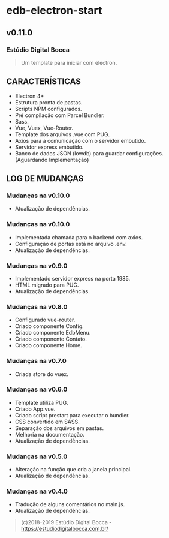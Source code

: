 # edb-electron-start

## v0.11.0

### Estúdio Digital Bocca

> Um template para iniciar com electron.

## CARACTERÍSTICAS

- Electron 4+
- Estrutura pronta de pastas.
- Scripts NPM configurados.
- Pré compilação com Parcel Bundler.
- Sass.
- Vue, Vuex, Vue-Router.
- Template dos arquivos .vue com PUG.
- Axios para a comunicação com o servidor embutido.
- Servidor express embutido.
- Banco de dados JSON (lowdb) para guardar configurações. (Aguardando Implementação)

## LOG DE MUDANÇAS

### Mudanças na v0.10.0

- Atualização de dependências.

### Mudanças na v0.10.0

- Implementada chamada para o backend com axios.
- Configuração de portas está no arquivo .env.
- Atualização de dependências.

### Mudanças na v0.9.0

- Implementado servidor express na porta 1985.
- HTML migrado para PUG.
- Atualização de dependências.

### Mudanças na v0.8.0

- Configurado vue-router.
- Criado componente Config.
- Criado componente EdbMenu.
- Criado componente Contato.
- Criado componente Home.

### Mudanças na v0.7.0

- Criada store do vuex.

### Mudanças na v0.6.0

- Template utiliza PUG.
- Criado App.vue.
- Criado script prestart para executar o bundler.
- CSS convertido em SASS.
- Separação dos arquivos em pastas.
- Melhoria na documentação.
- Atualização de dependências.

### Mudanças na v0.5.0

- Alteração na função que cria a janela principal.
- Atualização de dependências.

### Mudanças na v0.4.0

- Tradução de alguns comentários no main.js.
- Atualização de dependências.

> (c)2018-2019 Estúdio Digital Bocca - <https://estudiodigitalbocca.com.br/>
